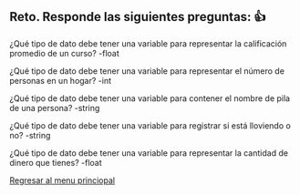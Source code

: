 ## Reto. Responde las siguientes preguntas: 👍
¿Qué tipo de dato debe tener una variable para representar la calificación promedio de un
curso?
 -float

¿Qué tipo de dato debe tener una variable para representar el número de personas en un
hogar?
-int


¿Qué tipo de dato debe tener una variable para contener el nombre de pila de una persona?
-string

¿Qué tipo de dato debe tener una variable para registrar si está lloviendo o no?
-string

¿Qué tipo de dato debe tener una variable para representar la cantidad de dinero que
tienes?
-float

[Regresar al menu princiopal](https://github.com/escuelaDeCodigoMargaritaMaza/escuela_de_codigo/tree/main/PENSAMIENTO_COMPUTACIONAL)
